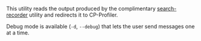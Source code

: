 This utility reads the output produced by the complimentary [search-recorder](https://github.com/cp-profiler/search-logger) utility and redirects it to CP-Profiler.

Debug mode is available (`-d`, `--debug`) that lets the user send messages one at a time.